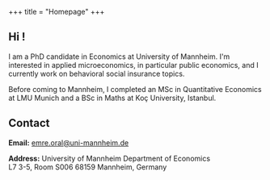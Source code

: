 +++
title = "Homepage"
+++

## Hi !

I am a PhD candidate in Economics at University of Mannheim. I'm interested in applied microeconomics, in particular public economics, and I currently work on behavioral social insurance topics.

Before coming to Mannheim, I completed an MSc in Quantitative Economics at LMU Munich and a BSc in Maths at Koç University, Istanbul. 

## Contact

**Email:** emre.oral@uni-mannheim.de

**Address:** 
University of Mannheim 
Department of Economics  
L7 3-5, Room S006
68159 Mannheim, Germany

